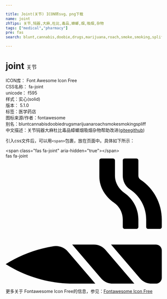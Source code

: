 ```yaml
---

title: Joint(关节) ICON转svg、png下载
name: joint
zhTips: 关节,钝器,大麻,杜比,毒品,蟑螂,烟,吸烟,杂物
tags: ["medical","pharmacy"]
pre: fas
search: blunt,cannabis,doobie,drugs,marijuana,roach,smoke,smoking,spliff

---
```


# joint  <small style="font-size: 60%;font-weight: 100">关节</small>


<div class="detail-page">
<p>
<span>
ICON库：
<span class="badge-secondary badge">Font Awesome Icon Free</span> 
</span>
<br/>
<span>
CSS名称：
<span class="badge-secondary badge">fa-joint</span> 
</span>
<br/>
<span>
unicode：
<span class="badge-secondary badge">f595</span> 
<copy-btn content='f595' btn-title=""></copy-btn>
<copy-btn :content='String.fromCodePoint(parseInt("f595", 16))' btn-title="复制U"></copy-btn>
</span><br/><span>样式：<span class="badge-light badge">实心(solid)</span></span>
<br/>
<span>
版本：
<span class="badge-secondary badge">5.1.0</span> 
</span><br/><span>标签：<span class="badge-light badge"><router-link to="/tags/medical.html">医学</router-link></span><span class="badge-light badge"><router-link to="/tags/pharmacy.html">药店</router-link></span></span>
<br/>
<span>图标来源/作者：<span class="badge-light badge">fontawesome</span></span> 
<br/>
<span>别名：<span class="badge-light badge">blunt</span><span class="badge-light badge">cannabis</span><span class="badge-light badge">doobie</span><span class="badge-light badge">drugs</span><span class="badge-light badge">marijuana</span><span class="badge-light badge">roach</span><span class="badge-light badge">smoke</span><span class="badge-light badge">smoking</span><span class="badge-light badge">spliff</span></span><br/><span class="zh-detail">中文描述：<span class="badge-primary badge">关节</span><span class="badge-primary badge">钝器</span><span class="badge-primary badge">大麻</span><span class="badge-primary badge">杜比</span><span class="badge-primary badge">毒品</span><span class="badge-primary badge">蟑螂</span><span class="badge-primary badge">烟</span><span class="badge-primary badge">吸烟</span><span class="badge-primary badge">杂物</span><span class="help-link"><span>帮助改进</span>(<a href="https://gitee.com/liuwave/icon-helper/edit/master/json/fontawesome/solid/joint.json" target="_blank" rel="noopener noreferrer">gitee</a><a href="https://github.com/liuwave/icon-helper/edit/master/json/fontawesome/solid/joint.json" target="_blank" rel="noopener noreferrer">github</a></span>)</span><br/>
</p>
</div>
<div class="alert alert-dark">
  <i class="fas fa-joint fa-xs"></i>
  <i class="fas fa-joint fa-sm"></i>
  <i class="fas fa-joint fa-lg"></i>
  <i class="fas fa-joint fa-2x"></i>
  <i class="fas fa-joint fa-3x"></i>
  <i class="fas fa-joint fa-5x"></i>
  <i class="fas fa-joint fa-7x"></i>
</div>
<div>
  <p>引入css文件后，可以用<code>&lt;span&gt;</code>包裹，放在页面中。具体如下所示：    
  </p>
  <div class="alert alert-primary" style="font-size: 14px">
    &lt;span class="fas fa-joint" aria-hidden="true"&gt;&lt;/span&gt;
    <copy-btn content='<span class="fas fa-joint" aria-hidden="true"></span>'></copy-btn>
  </div>
  <div class="alert alert-secondary">
    <i class="fas fa-joint"
    style="font-size: 24px"
    aria-hidden="true"></i> fas fa-joint
    <copy-btn content="fas fa-joint" btn-title="复制图标名称"></copy-btn>
  </div>
</div>
<div id="svg" class="svg-wrap">
<svg xmlns="http://www.w3.org/2000/svg" viewBox="0 0 640 512"><path d="M444.34 181.1c22.38 15.68 35.66 41.16 35.66 68.59V280c0 4.42 3.58 8 8 8h48c4.42 0 8-3.58 8-8v-30.31c0-43.24-21.01-83.41-56.34-108.06C463.85 125.02 448 99.34 448 70.31V8c0-4.42-3.58-8-8-8h-48c-4.42 0-8 3.58-8 8v66.4c0 43.69 24.56 81.63 60.34 106.7zM194.97 358.98C126.03 370.07 59.69 394.69 0 432c83.65 52.28 180.3 80 278.94 80h88.57L254.79 380.49c-14.74-17.2-37.45-25.11-59.82-21.51zM553.28 87.09c-5.67-3.8-9.28-9.96-9.28-16.78V8c0-4.42-3.58-8-8-8h-48c-4.42 0-8 3.58-8 8v62.31c0 22.02 10.17 43.41 28.64 55.39C550.79 153.04 576 199.54 576 249.69V280c0 4.42 3.58 8 8 8h48c4.42 0 8-3.58 8-8v-30.31c0-65.44-32.41-126.19-86.72-162.6zM360.89 352.05c-34.4.06-86.81.15-88.21.17l117.8 137.43A63.987 63.987 0 0 0 439.07 512h88.45L409.57 374.4a63.955 63.955 0 0 0-48.68-22.35zM616 352H432l117.99 137.65A63.987 63.987 0 0 0 598.58 512H616c13.25 0 24-10.75 24-24V376c0-13.26-10.75-24-24-24z"/></svg>
</div>
<detail full-name='fa-joint'></detail>
    
<div><p>更多关于  Fontawesome Icon Free的信息，参见：<a target="_blank" href="https://iconhelper.cn/fontawesome.html">Fontawesome Icon Free</a>
</p></div>
